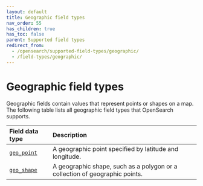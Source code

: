 ```yaml
---
layout: default
title: Geographic field types
nav_order: 55
has_children: true
has_toc: false
parent: Supported field types
redirect_from:
  - /opensearch/supported-field-types/geographic/
  - /field-types/geographic/
---
```


# Geographic field types

Geographic fields contain values that represent points or shapes on a map. The following table lists all geographic field types that OpenSearch supports.

Field data type | Description
:--- | :---  
[`geo_point`]({{site.url}}{{site.baseurl}}/opensearch/supported-field-types/geo-point/) | A geographic point specified by latitude and longitude. 
[`geo_shape`]({{site.url}}{{site.baseurl}}/opensearch/supported-field-types/geo-shape/) | A geographic shape, such as a polygon or a collection of geographic points. 
